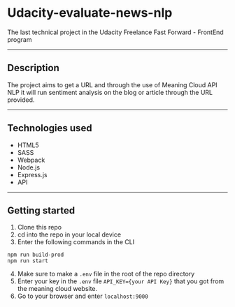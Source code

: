 # Udacity-evaluate-news-nlp

The last technical project in the Udacity Freelance Fast Forward - FrontEnd program

---

## Description

The project aims to get a URL and through the use of Meaning Cloud API NLP it will run sentiment analysis on the blog or article through the URL provided.

---

## Technologies used

* HTML5
* SASS
* Webpack
* Node.js
* Express.js
* API

---

## Getting started

1. Clone this repo
2. cd into the repo in your local device
3. Enter the following commands in the CLI
```
npm run build-prod
npm run start
```
4. Make sure to make a `.env` file in the root of the repo directory
5. Enter your key in the `.env` file `API_KEY={your API Key}` that you got from the meaning cloud website.
6. Go to your browser and enter `localhost:9000`
